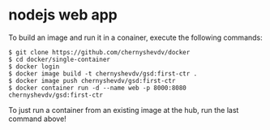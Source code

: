 # nodejs web app
To build an image and run it in a conainer, execute the following commands:
```
$ git clone https://github.com/chernyshevdv/docker
$ cd docker/single-container
$ docker login
$ docker image build -t chernyshevdv/gsd:first-ctr .
$ docker image push chernyshevdv/gsd:first-ctr
$ docker container run -d --name web -p 8000:8080 chernyshevdv/gsd:first-ctr
```
To just run a container from an existing image at the hub, run the last command above! 